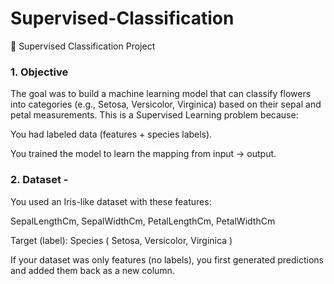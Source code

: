 # Supervised-Classification
🔹 Supervised Classification Project

### 1. Objective

The goal was to build a machine learning model that can classify flowers into categories (e.g., Setosa, Versicolor, Virginica) based on their sepal and petal measurements.
This is a Supervised Learning problem because:

You had labeled data (features + species labels).

You trained the model to learn the mapping from input → output.

### 2. Dataset - 

You used an Iris-like dataset with these features:

SepalLengthCm, SepalWidthCm, PetalLengthCm, PetalWidthCm

Target (label): Species ( Setosa, Versicolor, Virginica )

If your dataset was only features (no labels), you first generated predictions and added them back as a new column.
